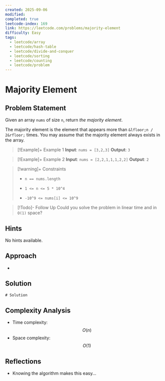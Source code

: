 ```yaml
---
created: 2025-09-06
modified:
completed: true
leetcode-index: 169
link: https://leetcode.com/problems/majority-element
difficulty: Easy
tags:
  - leetcode/array
  - leetcode/hash-table
  - leetcode/divide-and-conquer
  - leetcode/sorting
  - leetcode/counting
  - leetcode/problem
---
```

# Majority Element

## Problem Statement
Given an array `nums` of size `n`, return *the majority element*.

The majority element is the element that appears more than `&lfloor;n / 2&rfloor;` times. You may assume that the majority element always exists in the array.

 

>[!Example]+ Example 1
>**Input**: `nums = [3,2,3]`
>**Output**: `3
`

>[!Example]+ Example 2
>**Input**: `nums = [2,2,1,1,1,2,2]`
>**Output**: `2
`

>[!warning]+ Constraints
>- `n == nums.length`
>
>- `1 <= n <= 5 * 10^4`
>
>- `-10^9 <= nums[i] <= 10^9`

>[!Todo]- Follow Up
>Could you solve the problem in linear time and in `O(1)` space?
## Hints
No hints available.
## Approach

- 
## Solution

```ts
# Solution
```

## Complexity Analysis

- Time complexity: $$O(n)$$
- Space complexity: $$O(1)$$

## Reflections
- Knowing the algorithm makes this easy...